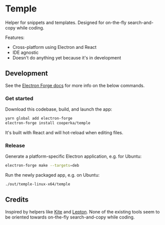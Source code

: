 # Temple

Helper for snippets and templates. Designed for on-the-fly search-and-copy while coding.

Features:
* Cross-platform using Electron and React
* IDE agnostic
* Doesn't do anything yet because it's in development

## Development

See the [Electron Forge docs](https://electronforge.io/cli/install) for more info on the below commands.

### Get started

Download this codebase, build, and launch the app:

```bash
yarn global add electron-forge
electron-forge install cooperka/temple
```

It's built with React and will hot-reload when editing files.

### Release

Generate a platform-specific Electron application, e.g. for Ubuntu:

```bash
electron-forge make --targets=deb
```

Run the newly packaged app, e.g. on Ubuntu:

```bash
./out/temple-linux-x64/temple
```

## Credits

Inspired by helpers like [Kite](https://kite.com/) and [Lepton](http://hackjutsu.com/Lepton/). None of the existing tools seem to be oriented towards on-the-fly search-and-copy while coding.
